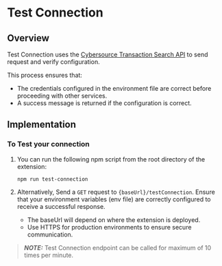 # Test Connection

## Overview

Test Connection uses the [Cybersource Transaction Search API](https://developer.cybersource.com/docs/cybs/en-us/txn-search/developer/all/rest/txn-search/txn-search-intro.html) to send request and verify configuration.

This process ensures that:

- The credentials configured in the environment file are correct before proceeding with other services.
- A success message is returned if the configuration is correct.


## Implementation

### To Test your connection

1. You can run the following npm script from the root directory of the extension:

       npm run test-connection

2. Alternatively, Send a `GET` request to `{baseUrl}/testConnection`. Ensure that your environment variables (env file) are correctly configured to receive a successful response.
    - The baseUrl will depend on where the extension is deployed.
    - Use HTTPS for production environments to ensure secure communication.


> **_NOTE:_** Test Connection endpoint can be called for maximum of 10 times per minute.



